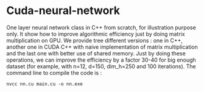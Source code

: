 # Cuda-neural-network


One layer neural network class in C++ from scratch, for illustration purpose only. It show how to improve algorithmic efficiency just by doing matrix multiplication on GPU. We provide tree different versions : one in C++, another one in CUDA C++ with naive implementation of matrix multiplication and the last one with better use of shared memory. Just by doing these operations, we can improve the efficiency by a factor 30-40 for big enough dataset (for example, with n=12, d=150, dim_h=250 and 100 iterations). The command line to compile the code is :

```console
nvcc nn.cu main.cu -o nn.exe
```
